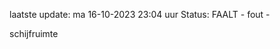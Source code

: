 laatste update: 
ma 16-10-2023 23:04   uur 
Status: FAALT - fout - 
<div class="service R">schijfruimte</div>
